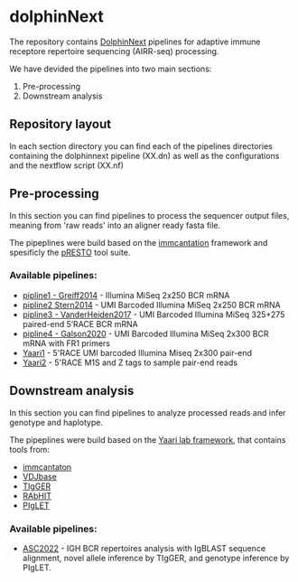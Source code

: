 # dolphinNext


The repository contains [DolphinNext](https://dolphinnext.readthedocs.io/en/latest/index.html#) pipelines for adaptive immune receptore repertoire sequencing (AIRR-seq) processing.

We have devided the pipelines into two main sections:
1. Pre-processing
2. Downstream analysis

##  Repository layout

In each section directory you can find each of the pipelines directories containing the dolphinnext pipeline (XX.dn) as well as the configurations and the nextflow script (XX.nf)

## Pre-processing

In this section you can find pipelines to process the sequencer output files, meaning from 'raw reads' into an aligner ready fasta file.

The pipeplines were build based on the [immcantation](https://immcantation.readthedocs.io/en/stable/) framework and spesificly the [pRESTO](https://presto.readthedocs.io/) tool suite.

### Available pipelines:

- [pipline1 - Greiff2014](https://presto.readthedocs.io/en/stable/workflows/Greiff2014_Workflow.html) - Illumina MiSeq 2x250 BCR mRNA
- [pipline2 Stern2014](https://presto.readthedocs.io/en/stable/workflows/Stern2014_Workflow.html) - UMI Barcoded Illumina MiSeq 2x250 BCR mRNA
- [pipline3 - VanderHeiden2017](https://presto.readthedocs.io/en/stable/workflows/VanderHeiden2017_Workflow.html) - UMI Barcoded Illumina MiSeq 325+275 paired-end 5’RACE BCR mRNA
- [pipline4 - Galson2020](https://www.frontiersin.org/articles/10.3389/fimmu.2020.605170/full) - UMI Barcoded Illumina MiSeq 2x300 BCR mRNA with FR1 primers
- [Yaari1](https://bitbucket.org/yaarilab/processpipeline/src/master/pre_process/Pipeline_P1.sh) - 5'RACE UMI barcoded Illumina Miseq 2x300 pair-end
- [Yaari2](https://bitbucket.org/yaarilab/processpipeline/src/master/pre_process/Pipeline_P11.sh) - 5'RACE M1S and Z tags to sample pair-end reads

## Downstream analysis

In this section you can find pipelines to analyze processed reads and infer genotype and haplotype.

The pipeplines were build based on the [Yaari lab framework](https://hub.docker.com/repository/docker/peresay/suite), that contains tools from:
- [immcantaton](https://immcantation.readthedocs.io/en/stable/)
- [VDJbase](vdjbase.org)
- [TIgGER](https://tigger.readthedocs.io/en/stable/)
- [RAbHIT](https://yaarilab.bitbucket.io/RAbHIT/)
- [PIgLET](https://yaarilab.github.io/IGHV_reference_book/piglet_package.html)

### Available pipelines:
- [ASC2022](https://yaarilab.github.io/IGHV_reference_book/allele_based_genotype.html) - IGH BCR repertoires analysis with IgBLAST sequence alignment, novel allele inference by TIgGER, and genotype inference by PIgLET.
